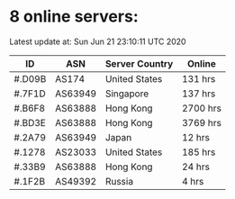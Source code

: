 # 8 online servers:

Latest update at: Sun Jun 21 23:10:11 UTC 2020

| ID | ASN | Server Country | Online |
| -- | --- | -------------- | ------ |
| #.D09B | AS174 | United States | 131 hrs |
| #.7F1D | AS63949 | Singapore | 137 hrs |
| #.B6F8 | AS63888 | Hong Kong | 2700 hrs |
| #.BD3E | AS63888 | Hong Kong | 3769 hrs |
| #.2A79 | AS63949 | Japan | 12 hrs |
| #.1278 | AS23033 | United States | 185 hrs |
| #.33B9 | AS63888 | Hong Kong | 24 hrs |
| #.1F2B | AS49392 | Russia | 4 hrs |

